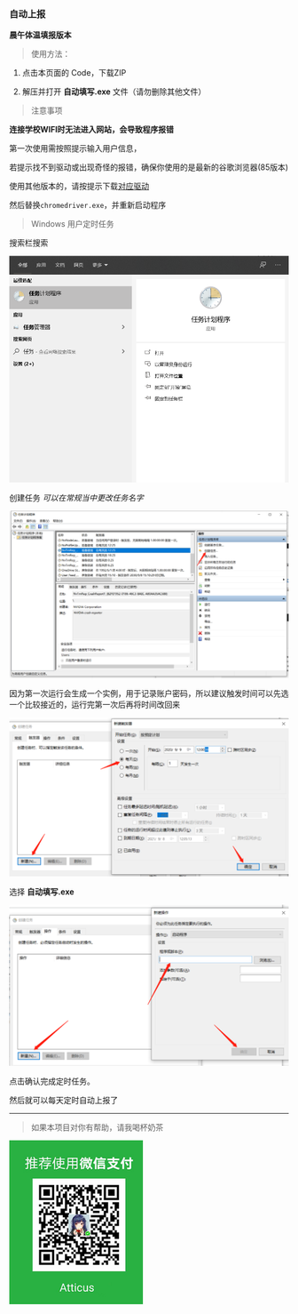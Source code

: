 ### 自动上报

**晨午体温填报版本**

> 使用方法：

1. 点击本页面的 Code，下载ZIP 

2. 解压并打开 **自动填写.exe** 文件（请勿删除其他文件）

>  注意事项

**连接学校WIFI时无法进入网站，会导致程序报错**

第一次使用需按照提示输入用户信息，

若提示找不到驱动或出现奇怪的报错，确保你使用的是最新的谷歌浏览器(85版本)

使用其他版本的，请按提示下载[对应驱动](http://chromedriver.storage.googleapis.com/index.html)

然后替换`chromedriver.exe`，并重新启动程序

> Windows 用户定时任务

搜索栏搜索

![image-20200908120326549](img/image-20200908120326549.png)

创建任务 *可以在常规当中更改任务名字*

![image-20200908120424584](img/image-20200908120424584.png)

因为第一次运行会生成一个实例，用于记录账户密码，所以建议触发时间可以先选一个比较接近的，运行完第一次后再将时间改回来

![image-20200908120648812](img/image-20200908120648812.png)

选择 **自动填写.exe**

![image-20200908121229475](img/image-20200908121229475.png)

点击确认完成定时任务。

然后就可以每天定时自动上报了

***

> 如果本项目对你有帮助，请我喝杯奶茶

<img src="img/img.jpg" alt="img" style="zoom: 80%;" />